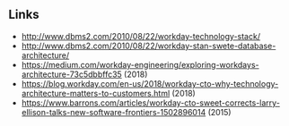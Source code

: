 ## Links

- <http://www.dbms2.com/2010/08/22/workday-technology-stack/>
- <http://www.dbms2.com/2010/08/22/workday-stan-swete-database-architecture/>
- <https://medium.com/workday-engineering/exploring-workdays-architecture-73c5dbbffc35> (2018)
- <https://blog.workday.com/en-us/2018/workday-cto-why-technology-architecture-matters-to-customers.html> (2018)
- <https://www.barrons.com/articles/workday-cto-sweet-corrects-larry-ellison-talks-new-software-frontiers-1502896014> (2015)
